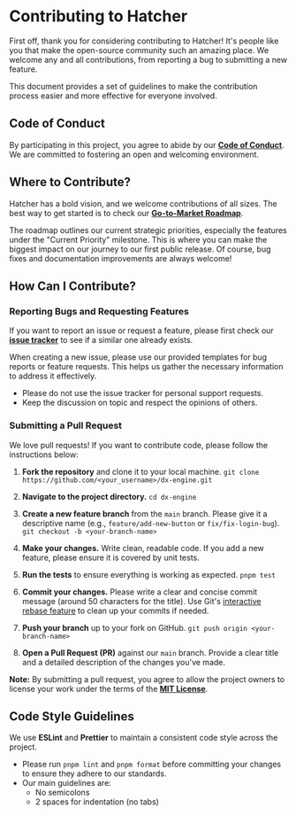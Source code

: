 # Contributing to Hatcher

First off, thank you for considering contributing to Hatcher! It's people like you that make the open-source community such an amazing place. We welcome any and all contributions, from reporting a bug to submitting a new feature.

This document provides a set of guidelines to make the contribution process easier and more effective for everyone involved.

## Code of Conduct

By participating in this project, you agree to abide by our **[Code of Conduct](CODE_OF_CONDUCT.md)**. We are committed to fostering an open and welcoming environment.

## Where to Contribute?

Hatcher has a bold vision, and we welcome contributions of all sizes. The best way to get started is to check our **[Go-to-Market Roadmap](ROADMAP.md)**.

The roadmap outlines our current strategic priorities, especially the features under the "Current Priority" milestone. This is where you can make the biggest impact on our journey to our first public release. Of course, bug fixes and documentation improvements are always welcome!

## How Can I Contribute?

### Reporting Bugs and Requesting Features

If you want to report an issue or request a feature, please first check our **[issue tracker](https://github.com/HatcherDX/dx-engine/issues)** to see if a similar one already exists.

When creating a new issue, please use our provided templates for bug reports or feature requests. This helps us gather the necessary information to address it effectively.

- Please do not use the issue tracker for personal support requests.
- Keep the discussion on topic and respect the opinions of others.

### Submitting a Pull Request

We love pull requests! If you want to contribute code, please follow the instructions below:

1.  **Fork the repository** and clone it to your local machine.
    `git clone https://github.com/<your_username>/dx-engine.git`

2.  **Navigate to the project directory.**
    `cd dx-engine`

3.  **Create a new feature branch** from the `main` branch. Please give it a descriptive name (e.g., `feature/add-new-button` or `fix/fix-login-bug`).
    `git checkout -b <your-branch-name>`

4.  **Make your changes.** Write clean, readable code. If you add a new feature, please ensure it is covered by unit tests.

5.  **Run the tests** to ensure everything is working as expected.
    `pnpm test`

6.  **Commit your changes.** Please write a clear and concise commit message (around 50 characters for the title). Use Git's [interactive rebase feature](https://help.github.com/en/github/using-git/about-git-rebase) to clean up your commits if needed.

7.  **Push your branch** up to your fork on GitHub.
    `git push origin <your-branch-name>`

8.  **Open a Pull Request (PR)** against our `main` branch. Provide a clear title and a detailed description of the changes you've made.

**Note:** By submitting a pull request, you agree to allow the project owners to license your work under the terms of the **[MIT License](LICENSE.md)**.

## Code Style Guidelines

We use **ESLint** and **Prettier** to maintain a consistent code style across the project.

- Please run `pnpm lint` and `pnpm format` before committing your changes to ensure they adhere to our standards.
- Our main guidelines are:
  - No semicolons
  - 2 spaces for indentation (no tabs)

